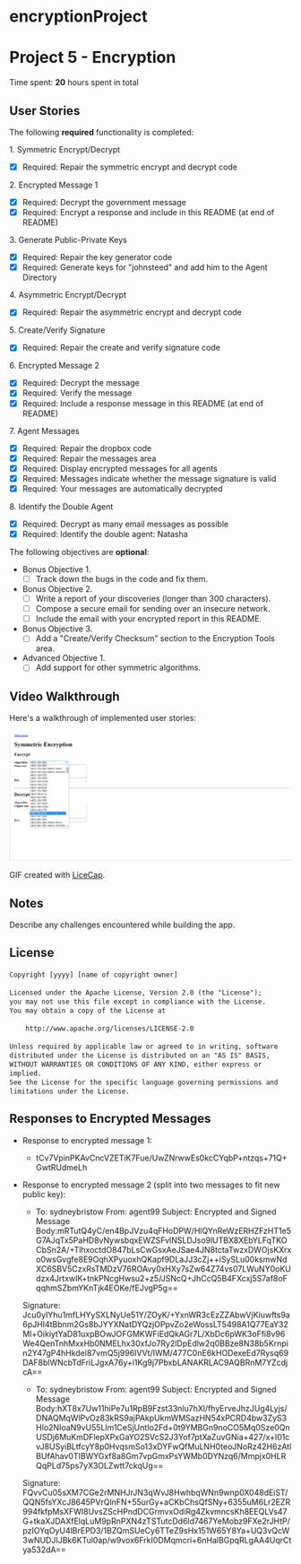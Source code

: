 # encryptionProject
# Project 5 - Encryption

Time spent: **20** hours spent in total

## User Stories

The following **required** functionality is completed:

1\. Symmetric Encrypt/Decrypt
  * [X]  Required: Repair the symmetric encrypt and decrypt code

2\. Encrypted Message 1
  * [X]  Required: Decrypt the government message
  * [X]  Required: Encrypt a response and include in this README (at end of README)

3\. Generate Public-Private Keys
  * [X]  Required: Repair the key generator code
  * [X]  Required: Generate keys for "johnsteed" and add him to the Agent Directory

4\. Asymmetric Encrypt/Decrypt
  * [X]  Required: Repair the asymmetric encrypt and decrypt code

5\. Create/Verify Signature
  * [X]  Required: Repair the create and verify signature code
  
6\. Encrypted Message 2
  * [X]  Required: Decrypt the message
  * [X]  Required: Verify the message
  * [X]  Required: Include a response message in this README (at end of README)

7\. Agent Messages
  * [X]  Required: Repair the dropbox code
  * [X]  Required: Repair the messages area
  * [X]  Required: Display encrypted messages for all agents
  * [X]  Required: Messages indicate whether the message signature is valid
  * [X]  Required: Your messages are automatically decrypted

8\. Identify the Double Agent
  * [X]  Required: Decrypt as many email messages as possible
  * [X]  Required: Identify the double agent: Natasha

The following objectives are **optional**:

* Bonus Objective 1\.
  * [ ]  Track down the bugs in the code and fix them.

* Bonus Objective 2\.
  * [ ]  Write a report of your discoveries (longer than 300 characters).
  * [ ]  Compose a secure email for sending over an insecure network.
  * [ ]  Include the email with your encrypted report in this README.

* Bonus Objective 3\.
  * [ ]  Add a "Create/Verify Checksum" section to the Encryption Tools area.

* Advanced Objective 1\.
  * [ ]  Add support for other symmetric algorithms.

## Video Walkthrough

Here's a walkthrough of implemented user stories:

<img src='./project5UserStories1.gif' title='Video Walkthrough' width='' alt='Video Walkthrough' />

GIF created with [LiceCap](http://www.cockos.com/licecap/).

## Notes

Describe any challenges encountered while building the app.

## License

    Copyright [yyyy] [name of copyright owner]

    Licensed under the Apache License, Version 2.0 (the "License");
    you may not use this file except in compliance with the License.
    You may obtain a copy of the License at

        http://www.apache.org/licenses/LICENSE-2.0

    Unless required by applicable law or agreed to in writing, software
    distributed under the License is distributed on an "AS IS" BASIS,
    WITHOUT WARRANTIES OR CONDITIONS OF ANY KIND, either express or implied.
    See the License for the specific language governing permissions and
    limitations under the License.
	
## Responses to Encrypted Messages

* Response to encrypted message 1:
	* tCv7VpinPKAvCncVZETiK7Fue/UwZNrwwEs0kcCYqbP+ntzqs+71Q+GwtRUdmeLh
	
* Response to encrypted message 2 (split into two messages to fit new public key):
	* To: sydneybristow
	From: agent99
	Subject: Encrypted and Signed Message
	Body:mRTutQ4yC/en4BpJVzu4qFHoDPW/HlQYnReWzERHZFzHT1e5G7AJqTx5PaHD8vNywsbqxEWZSFvlNSLDJso9lUTBX8XEbYLFqTKOCbSn2A/+TlhxoctdO847bLsCwGsxAeJSae4JN8tctaTwzxDWOjsKXrxo0wsGvgfe8E9OqhXPyuoxhQKapf9DLaJJ3cZj++iSySLu00ksmwNdXC6SBV5CzxRsTMDzV76ROAvy0xHXy7sZw64Z74vs07LWuNY0oKUdzx4JrtxwIK+tnkPNcgHwsu2+z5/JSNcQ+JhCcQ5B4FXcxj5S7af8oFqqhmSZbmYKnTjk4EOKe/fEJvgP5g== 

	Signature: Jcu0yIYhu1mfLHYySXLNyUe51Y/ZOyK/+YxnWR3cEzZZAbwVjKiuwfts9a6pJHI4tBbnm2Gs8bJYYXNatDYQzjOPpvZo2eWossLT5498A1Q77EaY32Ml+OikiytYaD81uxpBOwJOFGMKWFiEdQkAGr7L/XbDc6pWK3oFfi8v96We4QenTnhMxxHb0NMELhx30xfJo7Ry2lDpEdlw2q0BBze8N38b5Krnpin2Y47gP4hHkdel87vmQ5j996IVVt/IWM/477C0nE6kHODexeEd7Rysq69DAF8blWNcbTdFriLJgxA76y+i1Kg9j7PbxbLANAKRLAC9AQBRnM7YZcdjcA==

	* To: sydneybristow
	From: agent99
	Subject: Encrypted and Signed Message
	Body:hXT8x7Uw11hiPe7u1RpB9Fzst33nlu7hXl/fhyErveJhzJUg4Lyjs/DNAQMqWlPvOz83kRS9ajPAkpUkmWMSazHN54xPCRD4bw3ZyS3Hlo2NIoaN9vU55Llm1CeSjUntIo2Fd+0t9YMBGn9noCO5Mq0Sze0QnUSDj6MuKmDFlepXPxGaYO2SVcS2J3Yof7ptXaZuvGNia+427/x+I01cvJ8USyiBLtfcyY8p0HvqsmSo13xDYFwQfMuLNH0teoJNoRz42H6zAtlBUfAhav0TIBWYGxf8a8Gm7vpGmxPsYWMb0DYNzq6/Mmpjx0HLRQqPLd75ps7yX3OLZwtt7ckqUg== 

	Signature: FQvvCu05sXM7CGe2rMNHJrJN3qWvJ8HwhbqWNn9wnp0X048dEiST/QQN5fsYXcJ8645PVrQlnFN+55urGy+aCKbChsQfSNy+6355uM6Lr2EZR994fkfpMsXFWI8UvsZScHPndDCGrmvxOdiRg4ZkvmncsKh8EEQLVs47G+tkaXJDAXfElqLuM9pRnPXN4zTSTutcDd6ld7467YeMobz9FXe2rJHtP/pzIOYqOyU4lBrEPD3/1BZQmSUeCy6TTeZ9sHx151W65Y8Ya+UQ3vQcW3wNUDJIJBk6KTul0ap/w9vox6FrkI0DMqmcri+6nHalBGpqRLgAA4UqrCtya532dA==

